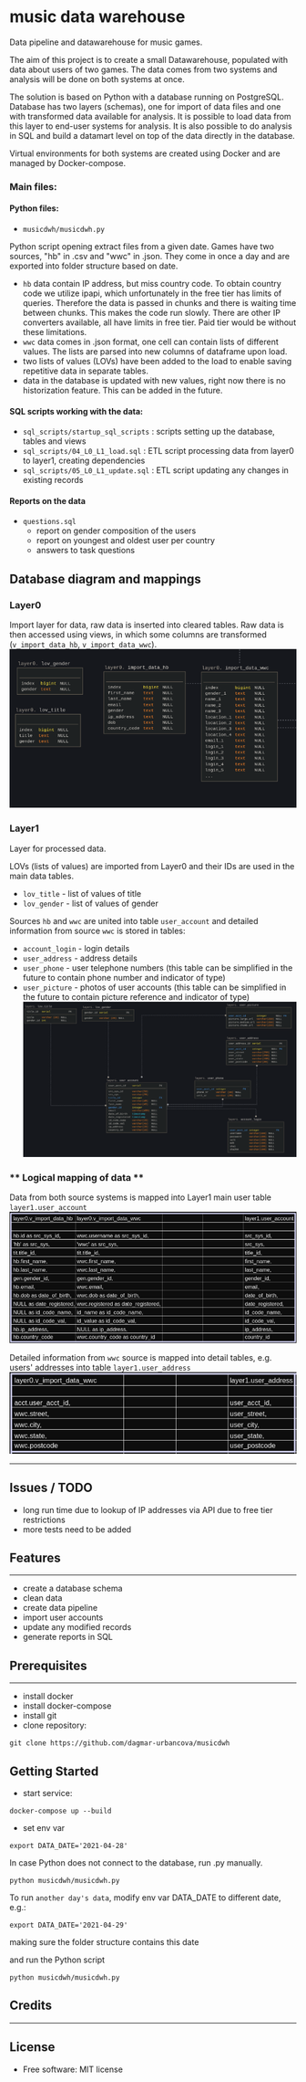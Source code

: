 # music data warehouse

Data pipeline and datawarehouse for music games.

The aim of this project is to create a small Datawarehouse, populated with data about users of two games. The data comes from two systems and analysis will be done on both systems at once.

The solution is based on Python with a database running on PostgreSQL. Database has two layers (schemas), one for import of data files and one with transformed data available for analysis. It is possible to load data from this layer to end-user systems for analysis. It is also possible to do analysis in SQL and build a datamart level on top of the data directly in the database.

Virtual environments for both systems are created using Docker and are managed by Docker-compose.

### **Main files:**
#### **Python files:**
- `musicdwh/musicdwh.py`

Python script opening extract files from a given date. Games have two sources, "hb" in .csv and "wwc" in .json. They come in once a day and are exported into folder structure based on date.
- `hb` data contain IP address, but miss country code. To obtain country code we utilize ipapi, which unfortunately in the free tier has limits of queries. Therefore the data is passed in chunks and there is waiting time between chunks.
This makes the code run slowly. There are other IP converters available, all have limits in free tier. Paid tier would be without these limitations.
- `wwc` data comes in .json format, one cell can contain lists of different values. The lists are parsed into new columns of dataframe upon load.
- two lists of values (LOVs) have been added to the load to enable saving repetitive data in separate tables.
- data in the database is updated with new values, right now there is no historization feature. This can be added in the future.

#### **SQL scripts working with the data:**
- `sql_scripts/startup_sql_scripts` : scripts setting up the database, tables and views
- `sql_scripts/04_L0_L1_load.sql` : ETL script processing data from layer0 to layer1, creating dependencies
- `sql_scripts/05_L0_L1_update.sql` : ETL script updating any changes in existing records

#### **Reports on the data**
- `questions.sql`
    - report on gender composition of the users
    - report on youngest and oldest user per country
    - answers to task questions

## Database diagram and mappings
### **Layer0**
Import layer for data, raw data is inserted into cleared tables.
Raw data is then accessed using views, in which some columns are transformed (`v_import_data_hb`, `v_import_data_wwc`).
![diagram of Layer0](L0_diagram.png)

### **Layer1**
Layer for processed data. 

LOVs (lists of values) are imported from Layer0 and their IDs are used in the main data tables. 
- `lov_title` - list of values of title
- `lov_gender` - list of values of gender

Sources `hb` and `wwc` are united into table `user_account` and detailed information from source `wwc` is stored in tables: 
- `account_login` - login details 
- `user_address` - address details 
- `user_phone` - user telephone numbers (this table can be simplified in the future to contain phone number and indicator of type)
-  `user_picture` - photos of user accounts (this table can be simplified in the future to contain picture reference and indicator of type)
![diagram of Layer1](L1_diagram.png)

### ** Logical mapping of data **
Data from both source systems is mapped into Layer1 main user table `layer1.user_account`
![logical mapping](L0_L1_logical_mapping.png)

Detailed information from `wwc` source is mapped into detail tables, e.g. users' addresses into table `layer1.user_address`
![user address mapping](L1_user_address_mapping.png)


--------

## Issues / TODO
- long run time due to lookup of IP addresses via API due to free tier restrictions
- more tests need to be added


## Features
--------

* create a database schema
* clean data
* create data pipeline
* import user accounts
* update any modified records
* generate reports in SQL

## Prerequisites
--------
* install docker
* install docker-compose
* install git
* clone repository:
```
git clone https://github.com/dagmar-urbancova/musicdwh
```


## Getting Started
* start service:
```
docker-compose up --build

```
* set env var
```
export DATA_DATE='2021-04-28'
```

In case Python does not connect to the database, run .py manually.
```
python musicdwh/musicdwh.py
```

To run `another day's data`, modify env var DATA_DATE to different date, e.g.:
```
export DATA_DATE='2021-04-29'
```
making sure the folder structure contains this date

and run the Python script
```
python musicdwh/musicdwh.py
```

## Credits
-------

## License
* Free software: MIT license
